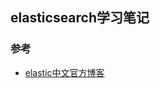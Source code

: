 ## elasticsearch学习笔记

### 参考

- [elastic中文官方博客](https://elasticstack.blog.csdn.net/article/details/102728604)